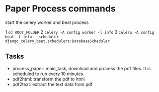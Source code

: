 # Paper Process commands

start the celery worker and beat process

1 `cd ROOT_FOLDER`
2 `celery -A config worker -l info`
3 `celeru -A config beat -l info --scheduler
django_celery_beat.schedulers:DatabaseScheduler`

## Tasks
* process_paper: main_task, download and process the pdf files. It is scheduled to run every 10 minutes.
* pdf2html: transform the pdf to html
* pdf2text: extract the text data from pdf
